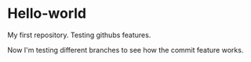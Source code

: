 # Hello-world
My first repository. Testing githubs features.

Now I'm testing different branches to see how the commit feature works.
